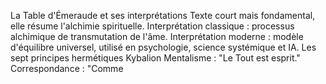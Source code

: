 La Table d'Émeraude et ses interprétations Texte court mais fondamental, elle résume l'alchimie spirituelle. Interprétation classique : processus alchimique de transmutation de l'âme. Interprétation moderne : modèle d'équilibre universel, utilisé en psychologie, science systémique et IA. Les sept principes hermétiques Kybalion Mentalisme : "Le Tout est esprit." Correspondance : "Comme
